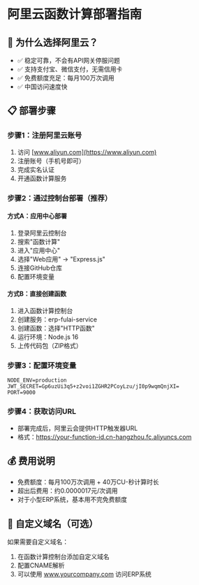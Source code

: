 # 阿里云函数计算部署指南

## 🚀 为什么选择阿里云？
- ✅ 稳定可靠，不会有API网关停服问题
- ✅ 支持支付宝、微信支付，无需信用卡
- ✅ 免费额度充足：每月100万次调用
- ✅ 中国访问速度快

## 📋 部署步骤

### 步骤1：注册阿里云账号
1. 访问 [www.aliyun.com](https://www.aliyun.com)
2. 注册账号（手机号即可）
3. 完成实名认证
4. 开通函数计算服务

### 步骤2：通过控制台部署（推荐）

#### 方式A：应用中心部署
1. 登录阿里云控制台
2. 搜索"函数计算"
3. 进入"应用中心"
4. 选择"Web应用" → "Express.js"
5. 连接GitHub仓库
6. 配置环境变量

#### 方式B：直接创建函数
1. 进入函数计算控制台
2. 创建服务：erp-fulai-service
3. 创建函数：选择"HTTP函数"
4. 运行环境：Node.js 16
5. 上传代码包（ZIP格式）

### 步骤3：配置环境变量
```
NODE_ENV=production
JWT_SECRET=Gp6uzUi3q5+z2voi1ZGHR2PCoyLzu/jI0p9wqmQnjXI=
PORT=9000
```

### 步骤4：获取访问URL
- 部署完成后，阿里云会提供HTTP触发器URL
- 格式：https://your-function-id.cn-hangzhou.fc.aliyuncs.com

## 💰 费用说明
- 免费额度：每月100万次调用 + 40万CU-秒计算时长
- 超出后费用：约0.0000017元/次调用
- 对于小型ERP系统，基本用不完免费额度

## 🔧 自定义域名（可选）
如果需要自定义域名：
1. 在函数计算控制台添加自定义域名
2. 配置CNAME解析
3. 可以使用 www.yourcompany.com 访问ERP系统

